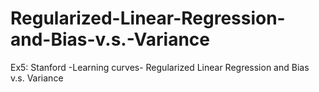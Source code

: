 # Regularized-Linear-Regression-and-Bias-v.s.-Variance
Ex5: Stanford -Learning curves- Regularized Linear Regression and Bias v.s. Variance
